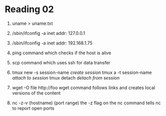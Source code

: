 Reading 02
==========
1. uname > uname.txt

2. /sbin/ifconfig -a 
	inet addr: 127.0.0.1

3. /sbin/ifconfig -a 
	inet addr: 192.168.1.75

4. ping command which checks if the host is alive 

5. scp command which uses ssh for data transfer

6. tmux new -s session-name *create session*
	tmux a -t session-name *attach to session* 
	tmux detach *detach from session*

7. wget -O file http://foo 
	wget command follows links and creates local versions of the content 

8.  nc -z-v (hostname) (port range)
	the -z flag on the nc command tells nc to report open ports 

